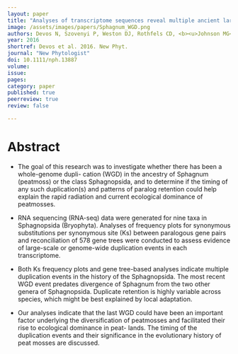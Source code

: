 ```yaml
---
layout: paper
title: "Analyses of transcriptome sequences reveal multiple ancient large-scale duplication events in the ancestor of Sphagnopsida (Bryophyta)"
image: /assets/images/papers/Sphagnum_WGD.png
authors: Devos N, Szovenyi P, Weston DJ, Rothfels CD, <b><u>Johnson MG</b></u>, and Shaw AJ
year: 2016
shortref: Devos et al. 2016. New Phyt.
journal: "New Phytologist"
doi: 10.1111/nph.13887
volume:
issue:
pages:
category: paper
published: true
peerreview: true
review: false

---
```


# Abstract


- The goal of this research was to investigate whether there has been a whole-genome dupli- cation (WGD) in the ancestry of Sphagnum (peatmoss) or the class Sphagnopsida, and to determine if the timing of any such duplication(s) and patterns of paralog retention could help explain the rapid radiation and current ecological dominance of peatmosses.
-  RNA sequencing (RNA-seq) data were generated for nine taxa in Sphagnopsida (Bryophyta). Analyses of frequency plots for synonymous substitutions per synonymous site (Ks) between paralogous gene pairs and reconciliation of 578 gene trees were conducted to assess evidence of large-scale or genome-wide duplication events in each transcriptome.
-  Both Ks frequency plots and gene tree-based analyses indicate multiple duplication events in the history of the Sphagnopsida. The most recent WGD event predates divergence of Sphagnum from the two other genera of Sphagnopsida. Duplicate retention is highly variable across species, which might be best explained by local adaptation.-  Our analyses indicate that the last WGD could have been an important factor underlying the diversification of peatmosses and facilitated their rise to ecological dominance in peat- lands. The timing of the duplication events and their significance in the evolutionary history of peat mosses are discussed.